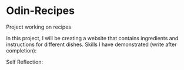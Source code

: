 # Odin-Recipes
Project working on recipes

In this project, I will be creating a website that contains ingredients and instructions for different dishes.
Skills I have demonstrated (write after completion):

Self Reflection:
